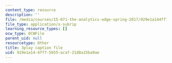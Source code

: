 ```yaml
---
content_type: resource
description: ''
file: /media/courses/15-071-the-analytics-edge-spring-2017/929e1a144ff75655acaf21d8a15ba9ae_xEjZjz7oxbI.vtt
file_type: application/x-subrip
learning_resource_types: []
ocw_type: OCWFile
parent_uid: null
resourcetype: Other
title: 3play caption file
uid: 929e1a14-4ff7-5655-acaf-21d8a15ba9ae
---
```

